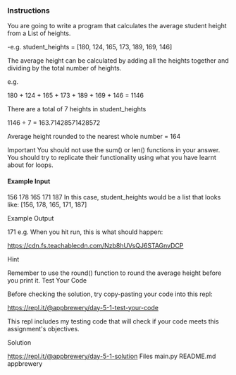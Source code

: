 ### Instructions

You are going to write a program that calculates the average student height from a List of heights.

-e.g. student_heights = [180, 124, 165, 173, 189, 169, 146]

The average height can be calculated by adding all the heights together and dividing by the total number of heights.

e.g.

180 + 124 + 165 + 173 + 189 + 169 + 146 = 1146

There are a total of 7 heights in student_heights

1146 ÷ 7 = 163.71428571428572

Average height rounded to the nearest whole number = 164

Important You should not use the sum() or len() functions in your answer. You should try to replicate their functionality using what you have learnt about for loops.

#### Example Input

156 178 165 171 187
In this case, student_heights would be a list that looks like: [156, 178, 165, 171, 187]

Example Output

171
e.g. When you hit run, this is what should happen:

https://cdn.fs.teachablecdn.com/Nzb8hUVsQJ6STAGnvDCP

Hint

Remember to use the round() function to round the average height before you print it.
Test Your Code

Before checking the solution, try copy-pasting your code into this repl:

https://repl.it/@appbrewery/day-5-1-test-your-code

This repl includes my testing code that will check if your code meets this assignment's objectives.

Solution

https://repl.it/@appbrewery/day-5-1-solution
Files
main.py
README.md
appbrewery

